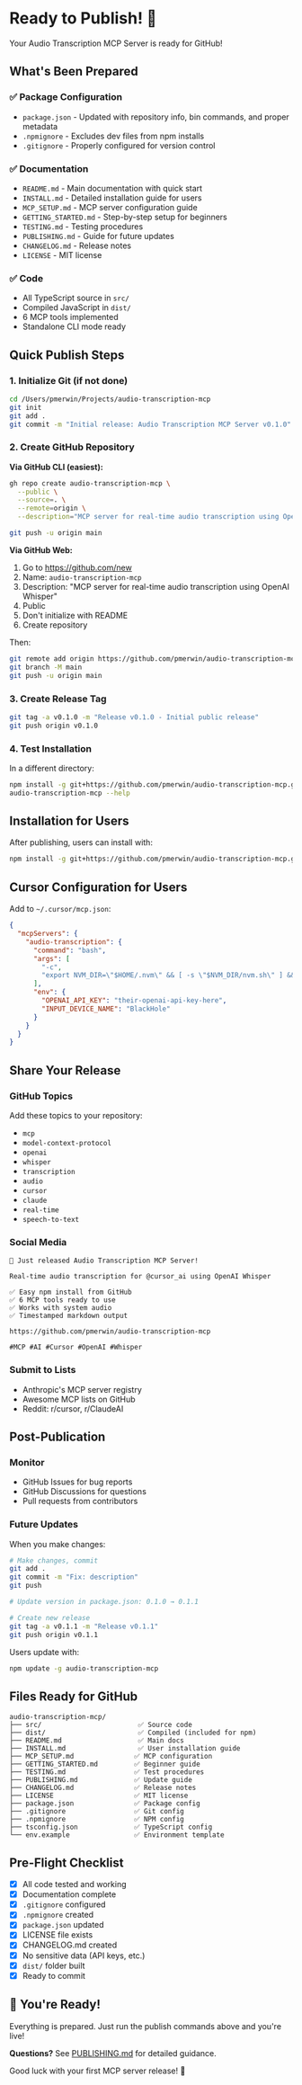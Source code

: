 # Ready to Publish! 🚀

Your Audio Transcription MCP Server is ready for GitHub!

## What's Been Prepared

### ✅ Package Configuration
- `package.json` - Updated with repository info, bin commands, and proper metadata
- `.npmignore` - Excludes dev files from npm installs
- `.gitignore` - Properly configured for version control

### ✅ Documentation
- `README.md` - Main documentation with quick start
- `INSTALL.md` - Detailed installation guide for users
- `MCP_SETUP.md` - MCP server configuration guide
- `GETTING_STARTED.md` - Step-by-step setup for beginners
- `TESTING.md` - Testing procedures
- `PUBLISHING.md` - Guide for future updates
- `CHANGELOG.md` - Release notes
- `LICENSE` - MIT license

### ✅ Code
- All TypeScript source in `src/`
- Compiled JavaScript in `dist/`
- 6 MCP tools implemented
- Standalone CLI mode ready

## Quick Publish Steps

### 1. Initialize Git (if not done)

```bash
cd /Users/pmerwin/Projects/audio-transcription-mcp
git init
git add .
git commit -m "Initial release: Audio Transcription MCP Server v0.1.0"
```

### 2. Create GitHub Repository

**Via GitHub CLI (easiest):**
```bash
gh repo create audio-transcription-mcp \
  --public \
  --source=. \
  --remote=origin \
  --description="MCP server for real-time audio transcription using OpenAI Whisper"

git push -u origin main
```

**Via GitHub Web:**
1. Go to https://github.com/new
2. Name: `audio-transcription-mcp`
3. Description: "MCP server for real-time audio transcription using OpenAI Whisper"
4. Public
5. Don't initialize with README
6. Create repository

Then:
```bash
git remote add origin https://github.com/pmerwin/audio-transcription-mcp.git
git branch -M main
git push -u origin main
```

### 3. Create Release Tag

```bash
git tag -a v0.1.0 -m "Release v0.1.0 - Initial public release"
git push origin v0.1.0
```

### 4. Test Installation

In a different directory:
```bash
npm install -g git+https://github.com/pmerwin/audio-transcription-mcp.git
audio-transcription-mcp --help
```

## Installation for Users

After publishing, users can install with:

```bash
npm install -g git+https://github.com/pmerwin/audio-transcription-mcp.git
```

## Cursor Configuration for Users

Add to `~/.cursor/mcp.json`:

```json
{
  "mcpServers": {
    "audio-transcription": {
      "command": "bash",
      "args": [
        "-c",
        "export NVM_DIR=\"$HOME/.nvm\" && [ -s \"$NVM_DIR/nvm.sh\" ] && \\. \"$NVM_DIR/nvm.sh\" && nvm use 20 && audio-transcription-mcp"
      ],
      "env": {
        "OPENAI_API_KEY": "their-openai-api-key-here",
        "INPUT_DEVICE_NAME": "BlackHole"
      }
    }
  }
}
```

## Share Your Release

### GitHub Topics

Add these topics to your repository:
- `mcp`
- `model-context-protocol`
- `openai`
- `whisper`
- `transcription`
- `audio`
- `cursor`
- `claude`
- `real-time`
- `speech-to-text`

### Social Media

```
🎤 Just released Audio Transcription MCP Server!

Real-time audio transcription for @cursor_ai using OpenAI Whisper

✅ Easy npm install from GitHub
✅ 6 MCP tools ready to use
✅ Works with system audio
✅ Timestamped markdown output

https://github.com/pmerwin/audio-transcription-mcp

#MCP #AI #Cursor #OpenAI #Whisper
```

### Submit to Lists

- Anthropic's MCP server registry
- Awesome MCP lists on GitHub
- Reddit: r/cursor, r/ClaudeAI

## Post-Publication

### Monitor

- GitHub Issues for bug reports
- GitHub Discussions for questions
- Pull requests from contributors

### Future Updates

When you make changes:

```bash
# Make changes, commit
git add .
git commit -m "Fix: description"
git push

# Update version in package.json: 0.1.0 → 0.1.1

# Create new release
git tag -a v0.1.1 -m "Release v0.1.1"
git push origin v0.1.1
```

Users update with:
```bash
npm update -g audio-transcription-mcp
```

## Files Ready for GitHub

```
audio-transcription-mcp/
├── src/                        ✅ Source code
├── dist/                       ✅ Compiled (included for npm)
├── README.md                   ✅ Main docs
├── INSTALL.md                  ✅ User installation guide
├── MCP_SETUP.md               ✅ MCP configuration
├── GETTING_STARTED.md         ✅ Beginner guide
├── TESTING.md                 ✅ Test procedures
├── PUBLISHING.md              ✅ Update guide
├── CHANGELOG.md               ✅ Release notes
├── LICENSE                    ✅ MIT license
├── package.json               ✅ Package config
├── .gitignore                 ✅ Git config
├── .npmignore                 ✅ NPM config
├── tsconfig.json              ✅ TypeScript config
└── env.example                ✅ Environment template
```

## Pre-Flight Checklist

- [x] All code tested and working
- [x] Documentation complete
- [x] `.gitignore` configured
- [x] `.npmignore` created
- [x] `package.json` updated
- [x] LICENSE file exists
- [x] CHANGELOG.md created
- [x] No sensitive data (API keys, etc.)
- [x] `dist/` folder built
- [x] Ready to commit

## 🎯 You're Ready!

Everything is prepared. Just run the publish commands above and you're live!

**Questions?** See [PUBLISHING.md](./PUBLISHING.md) for detailed guidance.

Good luck with your first MCP server release! 🚀


